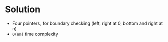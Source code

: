 # Solution

- Four pointers, for boundary checking (left, right at 0, bottom and right at n)
- `O(nm)` time complexity
